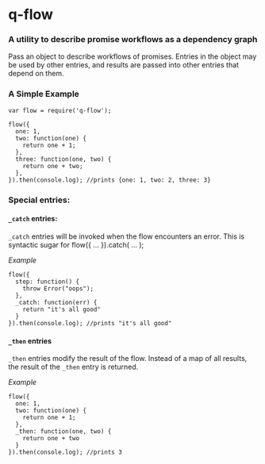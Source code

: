 
# q-flow

### A utility to describe promise workflows as a dependency graph

Pass an object to describe workflows of promises. Entries in the object
may be used by other entries, and results are passed into other entries that depend
on them.

### A Simple Example

    var flow = require('q-flow');

    flow({
      one: 1,
      two: function(one) {
        return one + 1;
      },
      three: function(one, two) {
        return one + two;
      },
    }).then(console.log); //prints {one: 1, two: 2, three: 3}

### Special entries:

#### `_catch` entries:

`_catch` entries will be invoked when the flow encounters an error. This is syntactic sugar for flow({ ... }).catch( ... );


*Example*

    flow({
      step: function() {
        throw Error("oops");
      },
      _catch: function(err) {
        return "it's all good"
      }
    }).then(console.log); //prints "it's all good"

#### `_then` entries

`_then` entries modify the result of the flow. Instead of a map of all results, the result of the `_then` entry is returned.

*Example*

    flow({
      one: 1,
      two: function(one) {
        return one + 1;
      },
      _then: function(one, two) {
        return one + two
      }
    }).then(console.log); //prints 3

